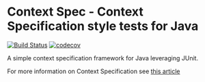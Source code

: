 # Context Spec - Context Specification style tests for Java

[![Build Status](https://travis-ci.org/kasiprasad/context-spec.svg?branch=master)](https://travis-ci.org/kasiprasad/context-spec)
[![codecov](https://codecov.io/gh/kasiprasad/context-spec/branch/master/graph/badge.svg)](https://codecov.io/gh/kasiprasad/context-spec)

A simple context specification framework for Java leveraging JUnit.

For more information on Context Specification see [this article](http://www.codemag.com/article/0805061)
